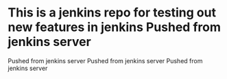 # This is a jenkins repo for testing out new features in jenkins Pushed from jenkins server
Pushed from jenkins server
Pushed from jenkins server
Pushed from jenkins server
